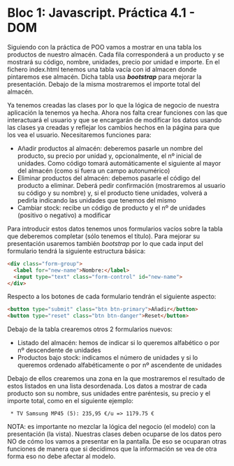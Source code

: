 # Bloc 1: Javascript. Práctica 4.1 - DOM
Siguiendo con la práctica de POO vamos a mostrar en una tabla los productos de nuestro almacén. Cada fila corresponderá a un producto y se mostrará su código, nombre, unidades, precio por unidad e importe. En el fichero index.html tenemos una tabla vacía con id almacen donde pintaremos ese almacén. Dicha tabla usa **_bootstrap_** para mejorar la presentación. Debajo de la misma mostraremos el importe total del almacén.

Ya tenemos creadas las clases por lo que la lógica de negocio de nuestra aplicación la tenemos ya hecha. Ahora nos falta crear funciones con las que interactuará el usuario y que se encargarán de modificar los datos usando las clases ya creadas y reflejar los cambios hechos en la página para que los vea el usuario. Necesitaremos funciones para:
* Añadir productos al almacén: deberemos pasarle un nombre del producto, su precio por unidad y, opcionalmente, el nº inicial de unidades. Como código tomará automáticamente el siguiente al mayor del almacén (como si fuera un campo autonumérico)
* Eliminar productos del almacén: debemos pasarle el código del producto a eliminar. Deberá pedir confirmación (mostraremos al usuario su código y su nombre) y, si el producto tiene unidades, volverá a pedirla indicando las unidades que tenemos del mismo
* Cambiar stock: recibe un código de producto y el nº de unidades (positivo o negativo) a modificar

Para introducir estos datos tenemos unos formularios vacíos sobre la tabla que deberemos completar (sólo tenemos el título). Para mejorar su presentación usaremos también _bootstrap_ por lo que cada input del formulario tendrá la siguiente estructura básica:
```html
<div class="form-group">
  <label for="new-name">Nombre:</label>
  <input type="text" class="form-control" id="new-name">
</div>
```

Respecto a los botones de cada formulario tendrán el siguiente aspecto:
```html
<button type="submit" class="btn btn-primary">Añadir</button>
<button type="reset" class="btn btn-danger">Reset</button>
```


Debajo de la tabla crearemos otros 2 formularios nuevos:
* Listado del almacén: hemos de indicar si lo queremos alfabético o por nº descendente de unidades
* Productos bajo stock: indicamos el número de unidades y si lo queremos ordenado alfabéticamente o por nº ascendente de unidades

Debajo de ellos crearemos una zona en la que mostraremos el resultado de estos listados en una lista desordenada. Los datos a mostrar de cada producto son su nombre, sus unidades entre paréntesis, su precio y el importe total, como en el siguiente ejemplo:
```
 * TV Samsung MP45 (5): 235,95 €/u => 1179.75 €
```

NOTA: es importante no mezclar la lógica del negocio (el modelo) con la presentación (la vista). Nuestras clases deben ocuparse de los datos pero NO de cómo los vamos a presentar en la pantalla. De eso se ocuparan otras funciones de manera que si decidimos que la información se vea de otra forma eso no debe afectar al modelo.
